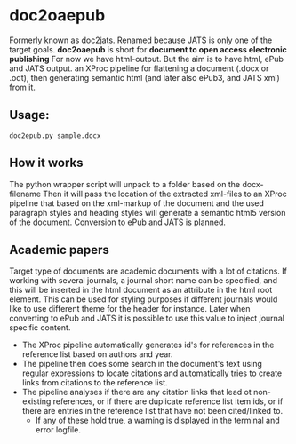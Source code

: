 # doc2oaepub
Formerly known as doc2jats. Renamed because JATS is only one of the target goals.
**doc2oaepub** is short for **document to open access electronic publishing**
For now we have html-output. But the aim is to have html, ePub and JATS output.
an XProc pipeline for flattening a document (.docx or .odt), then generating semantic html (and later also ePub3, and JATS xml) from it.
## Usage:
```doc2epub.py sample.docx```
## How it works
The python wrapper script will unpack to a folder based on the docx-filename
Then it will pass the location of the extracted xml-files to an XProc pipeline that based on the xml-markup of the document and the used paragraph styles and heading styles will generate a semantic html5 version of the document.
Conversion to ePub and JATS is planned.
## Academic papers
Target type of documents are academic documents with a lot of citations. If working with several journals, a journal short name can be specified, and this will be inserted in the html document as an attribute in the html root element. This can be used for styling purposes if different journals would like to use different theme for the header for instance.
Later when converting to ePub and JATS it is possible to use this value to inject journal specific content.
- The XProc pipeline automatically generates id's for references in the reference list based on authors and year.
- The pipeline then does some search in the document's text using regular expressions to locate citations and automatically tries to create links from citations to the reference list.
- The pipeline analyses if there are any citation links that lead ot non-existing references, or if there are duplicate reference list item ids, or if there are entries in the reference list that have not been cited/linked to.
  - If any of these hold true, a warning is displayed in the terminal and error logfile.
